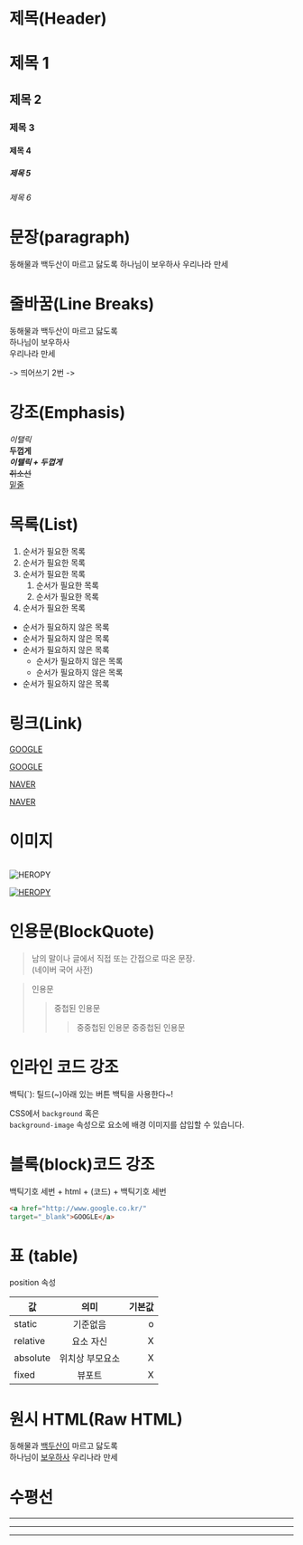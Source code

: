 # 제목(Header)

# 제목 1
## 제목 2
### 제목 3
#### 제목 4
##### 제목 5
###### 제목 6

# 문장(paragraph)

동해물과 백두산이 마르고 닳도록
하나님이 보우하사 우리나라 만세

# 줄바꿈(Line Breaks)
동해물과 백두산이 마르고 닳도록  
하나님이 보우하사  
우리나라 만세

-> 띄어쓰기 2번
-> </br>

# 강조(Emphasis)
_이탤릭_  
**두껍게**  
**_이텔릭 + 두껍게_**  
~~취소선~~  
<u>밑줄</u>


# 목록(List)

1. 순서가 필요한 목록
1. 순서가 필요한 목록
1. 순서가 필요한 목록
    1. 순서가 필요한 목록
    1. 순서가 필요한 목록
1. 순서가 필요한 목록


- 순서가 필요하지 않은 목록
- 순서가 필요하지 않은 목록
- 순서가 필요하지 않은 목록
    - 순서가 필요하지 않은 목록
    - 순서가 필요하지 않은 목록
- 순서가 필요하지 않은 목록


# 링크(Link)

<a href="http://google.com">GOOGLE</a>

[GOOGLE](http://google.com)



<a href="http://naver.com" title="NAVER로 이동!">NAVER</a>

[NAVER](http://naver.com "NAVER로 이동!")


# 이미지 

![]()

![HEROPY](https://heropy.blog/css/images/logo.png)

[![HEROPY](https://heropy.blog/css/images/logo.png)](https://heropy.blog/)


# 인용문(BlockQuote)

> 남의 말이나 글에서 직접 또는 간접으로 따온 문장.  
> (네이버 국어 사전)

> 인용문
>> 중첩된 인용문
>>> 중중첩된 인용문
>>> 중중첩된 인용문

# 인라인 코드 강조
백틱(`): 틸드(~)아래 있는 버튼
백틱을 사용한다~!

CSS에서 `background` 혹은   
`background-image` 속성으로 요소에 배경 이미지를 삽입할 수 있습니다.


# 블록(block)코드 강조
백틱기호 세번 + html + (코드) + 백틱기호 세번


```html
<a href="http://www.google.co.kr/"
target="_blank">GOOGLE</a>
```

# 표 (table)

position 속성

값 | 의미 | 기본값
--|:--:|--:
static | 기준없음 | o
relative | 요소 자신 | X
absolute | 위치상 부모요소 | X
fixed | 뷰포트 | X


# 원시 HTML(Raw HTML)

동해물과 <u>백두산이</u> 마르고 닳도록<br/>
하나님이 <span style="text-decoration: underline;">보우하사</span> 우리나라 만세

# 수평선

---  

***  

___  